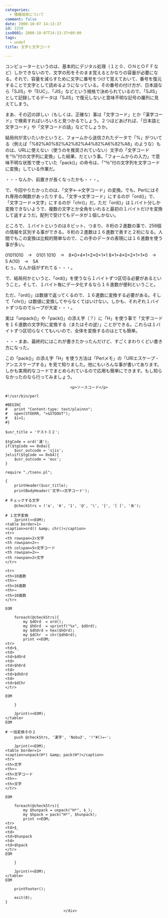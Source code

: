 ```yaml
---
categories:
  - 情報技術について
comment: false
date: 2000-10-07 14:13:37
id: 1319
iso8601: 2000-10-07T14:13:37+09:00
tags:
  - undef
title: 文字と文字コード

---
```


<div class="entry-body">
                                 <p>コンピューターというのは、基本的にデジタル処理（１と０、ＯＮとＯＦＦなど）しかできないので、文字の形をそのまま覚えるとかなりの容量が必要になる。それで、容量を減らすために文字に番号をつけて覚えておいて、番号を復元することで文字として読めるようになっている。その番号の付け方が、日本語なら「SJIS」や「EUC」、「JIS」などという規格で決められているので、「SJIS」として記録してるデータは「SJIS」で復元しないと意味不明な記号の羅列に見えてしまう。 </p>

<p>まあ、その辺の詳しい（もしくは、正確な）事は「文字コード」とか「漢字コード」で検索すればいろいろと見つかるでしょう。２つほどあげれば、「日本語と文字コード」や「文字コードの話」などでしょうか。 </p>

<p>結局何が言いたいかというと、フォームから送信されたデータで「%」がついてる（例えば「%82%A0%82%A2%82%A4%82%A6%82%A8」のような）ものは、URLに使えない（使うのを推奨されていない）文字の「文字コードを“％”付の文字列に変換」した結果、だという事。「フォームからの入力」で意味不明な状態で使っていた「pack()」の命令は、「“％”付の文字列を文字コードに変換」している作業だ。 </p>

<p>・・・なんか、前置きが長くなったかも・・・。 </p>

<p>で、今回やりたかったのは、「文字←→文字コード」の変換。でも、Perlにはそれ専用の関数があったりする。「文字→文字コード」にするのが「ord()」で、「文字コード→文字」にするのが「chr()」だ。ただ「ord()」は１バイト分しか変換できないようで、複数の文字とか全角をいれると最初の１バイトだけを変換して返すようだ。配列で受けてもデータが１個しかない。 </p>

<p>ところで、１バイトというのは８ビット、つまり、８桁の２進数の事で、256個の情報を区別する事ができる。８桁の２進数は１６進数で表すと２桁になる。人間でもこの変換は比較的簡単なので、この手のデータの表現には１６進数を使う事が多い。 </p>

<p>01011010　→　0101 1010　→　8*0+4*1+2*0+1*1 8*1+4*0+2*1+1*0　→　5 A(10)　→　5A<br />
むぅ。なんか話がずれてる・・・。 </p>

<p>で、結局何かというと、「ord()」を使うなら１バイトずつ区切る必要があるということ。そして、１バイト毎にデータ化するなら１６進数が便利ということ。 </p>

<p>ただ、「ord()」は数値で返ってくるので、１６進数に変換する必要がある。そして「chr()」は数値に変換してやらなくてはいけない。しかも、それぞれ１バイトずつなのでループが大変・・・。 </p>

<p>実は「unpack()」や「pack()」の添え字（？）に「H」を使う事で「文字コードを１６進数の文字列に変換する（またはその逆）」ことができる。これらは１バイトずつ区切らなくてもいいので、全体を変換するのはとても簡単。 </p>

<p>・・・まあ、最終的にはこれが書きたかったんだけど、すごくまわりくどい書き方になった。 </p>

<p>この「pack()」の添え字「H」を使う方法は「Perlメモ」の「URIエスケープ・アンエスケープする」を見て知りました。他にもいろんな事が書いてあります。しかも実用的なコードでまとめられているので応用も簡単にできます。もし知らなかったのなら行ってみましょう。</p>
                              
                                 <p>ソースコード</p>

<pre><code>#!/usr/bin/perl

#BEGIN{
#   print "Content-type: text/plainnn";
#   open(STDERR, "&gt;&amp;STDOUT");
#   $|=1;
#}

$usr_title = 'テスト３２';

$tgCode = ord('漢');
if($tgCode == 0x8a){
    $usr_outcode = 'sjis';
}elsif($tgCode == 0xb4){
    $usr_outcode = 'euc';
}

require "./tsenv.pl";

{
    printHeader($usr_title);
    printBodyHeader('文字←→文字コード');

# チェックする文字
    @checkStrs = ('a', 'A', '1', '@', '\', '}', '[ ]', 'あ');

# １文字変換
    Jprint(&lt;&lt;EOM);
&lt;table border=1&gt;
&lt;caption&gt;ord() &amp;amp; chr()&lt;/caption&gt;
&lt;tr&gt;
&lt;th rowspan=2&gt;文字
&lt;th rowspan=2&gt;→
&lt;th colspan=5&gt;文字コード
&lt;th rowspan=2&gt;→
&lt;th rowspan=2&gt;文字
&lt;/tr&gt;

&lt;tr&gt;
&lt;th&gt;10進数
&lt;th&gt;→
&lt;th&gt;16進数
&lt;th&gt;→
&lt;th&gt;10進数
&lt;/tr&gt;

EOM

    foreach(@checkStrs){
        my $dOrd  = ord();
        my $hOrd  = sprintf("%x", $dOrd);
        my $dhOrd = hex($hOrd);
        my $dChr  = chr($dhOrd);
        print &lt;&lt;EOM;
&lt;tr&gt;
&lt;td&gt;$_
&lt;td&gt;
&lt;td&gt;$dOrd
&lt;td&gt;
&lt;td&gt;$hOrd
&lt;td&gt;
&lt;td&gt;$dhOrd
&lt;td&gt;
&lt;td&gt;$dChr
&lt;/tr&gt;

EOM

    }

    Jprint(&lt;&lt;EOM);
&lt;/table&gt;
EOM

# 一括変換その２
    push @checkStrs, '漢字', 'Nobu3', '!"#()=~';

    Jprint(&lt;&lt;EOM);
&lt;table border=1&gt;
&lt;caption&gt;unpack(H*) &amp;amp; pack(H*)&lt;/caption&gt;
&lt;tr&gt;
&lt;th&gt;文字
&lt;th&gt;→
&lt;th&gt;文字コード
&lt;th&gt;→
&lt;th&gt;文字
&lt;/tr&gt;

EOM

    foreach(@checkStrs){
        my $hunpack = unpack("H*", $_);
        my $hpack = pack("H*", $hunpack);
        print &lt;&lt;EOM;
&lt;tr&gt;
&lt;td&gt;$_
&lt;td&gt;
&lt;td&gt;$hunpack
&lt;td&gt;
&lt;td&gt;$hpack
&lt;/tr&gt;
EOM

    }

    Jprint(&lt;&lt;EOM);
&lt;/table&gt;
EOM

    printFooter();

    exit(0);
}</code></pre>
                              </div>
    	